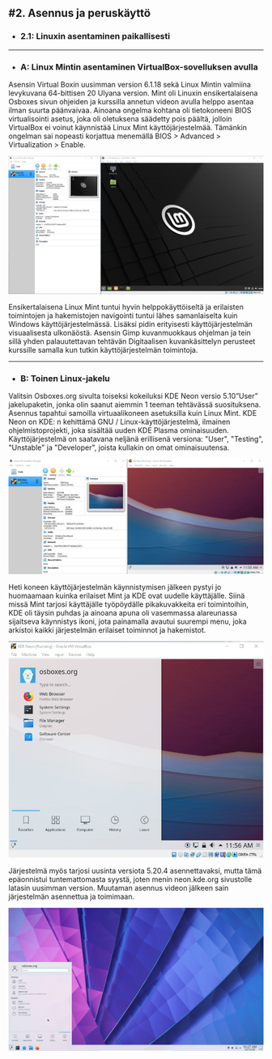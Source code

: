 #2\. Asennus ja peruskäyttö
---
- ### 2.1: Linuxin asentaminen paikallisesti
---
- ### A: Linux Mintin asentaminen VirtualBox-sovelluksen avulla

Asensin Virtual Boxin uusimman version 6.1.18 sekä Linux Mintin valmiina levykuvana 64-bittisen 20 Ulyana version. Mint oli Linuxin ensikertalaisena Osboxes sivun ohjeiden ja kurssilla annetun videon avulla helppo asentaa ilman suurta päänvaivaa. Ainoana ongelma kohtana oli tietokoneeni BIOS virtualisointi asetus, joka oli oletuksena säädetty pois päältä, jolloin VirtualBox ei voinut käynnistää Linux Mint käyttöjärjestelmää. Tämänkin ongelman sai nopeasti korjattua menemällä BIOS > Advanced > Virtualization > Enable.

![](https://raw.githubusercontent.com/PetteriHavia/E9955-3003-Linux-Johdatus/main/src/Kuvat/LinuxMint.jpg)

Ensikertalaisena Linux Mint tuntui hyvin helppokäyttöiseltä ja erilaisten toimintojen ja hakemistojen navigointi tuntui lähes samanlaiselta kuin Windows käyttöjärjestelmässä. Lisäksi pidin erityisesti käyttöjärjestelmän visuaalisesta ulkonäöstä. Asensin Gimp kuvanmuokkaus ohjelman ja tein sillä yhden palauutettavan tehtävän Digitaalisen kuvankäsittelyn perusteet kurssille samalla kun tutkin käyttöjärjestelmän toimintoja.

---

- ### B: Toinen Linux-jakelu

Valitsin Osboxes.org sivulta toiseksi kokeiluksi KDE Neon versio 5.10”User” jakelupaketin, jonka olin saanut aiemmin 1 teeman tehtävässä suosituksena. Asennus tapahtui samoilla virtuaalikoneen asetuksilla kuin Linux Mint. KDE Neon on KDE: n kehittämä GNU / Linux-käyttöjärjestelmä, ilmainen ohjelmistoprojekti, joka sisältää uuden KDE Plasma ominaisuuden. Käyttöjärjestelmä on saatavana neljänä erillisenä versiona: "User", "Testing", "Unstable" ja "Developer", joista kullakin on omat ominaisuutensa.

![](https://raw.githubusercontent.com/PetteriHavia/E9955-3003-Linux-Johdatus/main/src/Kuvat/kde_neon.jpg)

Heti koneen käyttöjärjestelmän käynnistymisen jälkeen pystyi jo huomaamaan kuinka erilaiset Mint ja KDE ovat uudelle käyttäjälle. Siinä missä Mint tarjosi käyttäjälle työpöydälle pikakuvakkeita eri toimintoihin, KDE oli täysin puhdas ja ainoana apuna oli vasemmassa alareunassa sijaitseva käynnistys ikoni, jota painamalla avautui suurempi menu, joka arkistoi kaikki järjestelmän erilaiset toiminnot ja hakemistot.

![](https://raw.githubusercontent.com/PetteriHavia/E9955-3003-Linux-Johdatus/main/src/Kuvat/kde_neon2.jpg)

Järjestelmä myös tarjosi uusinta versiota 5.20.4 asennettavaksi, mutta tämä epäonnistui tuntemattomasta syystä, joten menin neon.kde.org sivustolle latasin uusimman version. Muutaman asennus videon jälkeen sain järjestelmän asennettua ja toimimaan.

![](https://raw.githubusercontent.com/PetteriHavia/E9955-3003-Linux-Johdatus/main/src/Kuvat/kde_neon5.20.4new.jpg)
